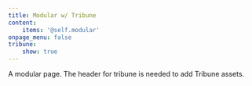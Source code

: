 ```yaml
---
title: Modular w/ Tribune
content:
    items: '@self.modular'
onpage_menu: false
tribune:
    show: true
---
```

A modular page. The header for tribune is needed to add Tribune assets.